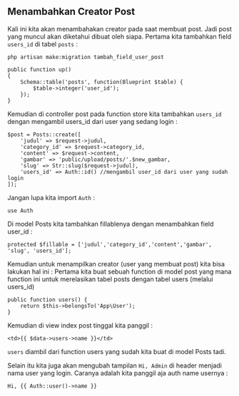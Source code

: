 ## Menambahkan Creator Post

Kali ini kita akan menambahakan creator pada saat membuat post. Jadi post yang muncul akan diketahui dibuat oleh siapa.
Pertama kita tambahkan field `users_id` di tabel `posts` :
```
php artisan make:migration tambah_field_user_post
```
```
public function up()
{
    Schema::table('posts', function(Blueprint $table) {
        $table->integer('user_id');
    });
}
```

Kemudian di controller post pada function store kita tambahkan `users_id` dengan mengambil users_id dari user yang sedang login :
```
$post = Posts::create([
    'judul' => $request->judul,
    'category_id' => $request->category_id,
    'content' => $request->content,
    'gambar' => 'public/upload/posts/'.$new_gambar,
    'slug' => Str::slug($request->judul),
    'users_id' => Auth::id() //mengambil user_id dari user yang sudah login
]);
```
Jangan lupa kita import `Auth` :
```
use Auth
```

Di model Posts kita tambahkan fillablenya dengan menambahkan field user_id :
```
protected $fillable = ['judul','category_id','content','gambar', 'slug', 'users_id'];
```

Kemudian untuk menampilkan creator (user yang membuat post) kita bisa lakukan hal ini :
Pertama kita buat sebuah function di model post yang mana function ini untuk merelasikan tabel posts dengan tabel users (melalui users_id)
```
public function users() {
    return $this->belongsTo('App\User');
}
```

Kemudian di view index post tinggal kita panggil :
```
<td>{{ $data->users->name }}</td>
```
`users` diambil dari function users yang sudah kita buat di model Posts tadi.

Selain itu kita juga akan mengubah tampilan `Hi, Admin` di header menjadi nama user yang login. Caranya adalah kita panggil aja auth name usernya :
```
Hi, {{ Auth::user()->name }}
```
